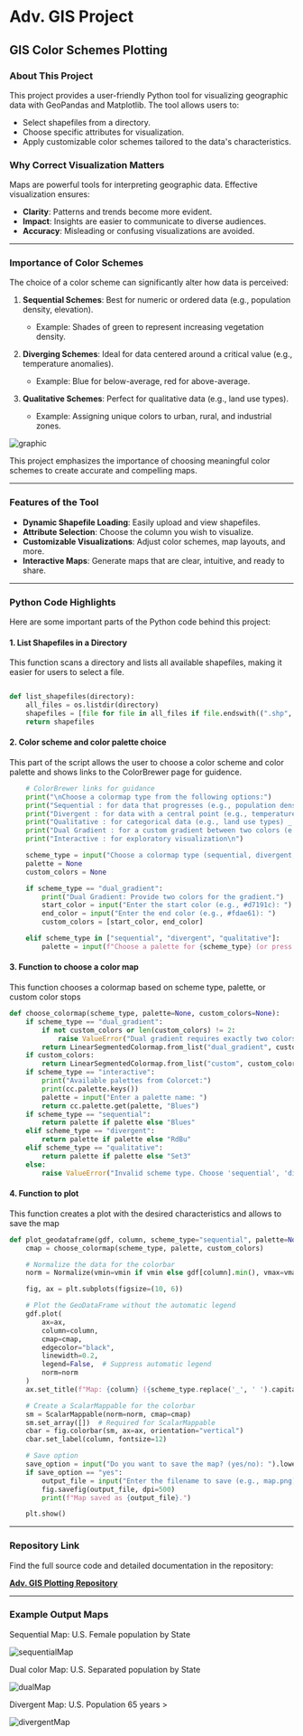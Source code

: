 # **Adv. GIS Project**
## **GIS Color Schemes Plotting**

### **About This Project**
This project provides a user-friendly Python tool for visualizing geographic data with GeoPandas and Matplotlib. The tool allows users to:
- Select shapefiles from a directory.
- Choose specific attributes for visualization.
- Apply customizable color schemes tailored to the data's characteristics.

### **Why Correct Visualization Matters**
Maps are powerful tools for interpreting geographic data. Effective visualization ensures:
- **Clarity**: Patterns and trends become more evident.
- **Impact**: Insights are easier to communicate to diverse audiences.
- **Accuracy**: Misleading or confusing visualizations are avoided.

---

### **Importance of Color Schemes**
The choice of a color scheme can significantly alter how data is perceived:
1. **Sequential Schemes**: Best for numeric or ordered data (e.g., population density, elevation).
   - Example: Shades of green to represent increasing vegetation density.

2. **Diverging Schemes**: Ideal for data centered around a critical value (e.g., temperature anomalies).
   - Example: Blue for below-average, red for above-average.
     
3. **Qualitative Schemes**: Perfect for qualitative data (e.g., land use types).
   - Example: Assigning unique colors to urban, rural, and industrial zones.
     
  ![graphic](images/Scales.png)
     
     
This project emphasizes the importance of choosing meaningful color schemes to create accurate and compelling maps.

---

### **Features of the Tool**
- **Dynamic Shapefile Loading**: Easily upload and view shapefiles.
- **Attribute Selection**: Choose the column you wish to visualize.
- **Customizable Visualizations**: Adjust color schemes, map layouts, and more.
- **Interactive Maps**: Generate maps that are clear, intuitive, and ready to share.

---

### **Python Code Highlights**
Here are some important parts of the Python code behind this project:

#### **1. List Shapefiles in a Directory**
This function scans a directory and lists all available shapefiles, making it easier for users to select a file.
```python

def list_shapefiles(directory):
    all_files = os.listdir(directory)
    shapefiles = [file for file in all_files if file.endswith((".shp", ".SHP"))]
    return shapefiles
```

#### **2. Color scheme and color palette choice**
This part of the script allows the user to choose a color scheme and color palette and shows links to the ColorBrewer page for guidence.
```python
    # ColorBrewer links for guidance
    print("\nChoose a colormap type from the following options:")
    print("Sequential : for data that progresses (e.g., population density) _ https://colorbrewer2.org/#type=sequential&scheme=Blues&n=3")
    print("Divergent : for data with a central point (e.g., temperatures) _ https://colorbrewer2.org/#type=diverging&scheme=RdBu&n=3")
    print("Qualitative : for categorical data (e.g., land use types) _ https://colorbrewer2.org/#type=qualitative&scheme=Set1&n=3")
    print("Dual Gradient : for a custom gradient between two colors (e.g., red to yellow)")
    print("Interactive : for exploratory visualization\n")

    scheme_type = input("Choose a colormap type (sequential, divergent, qualitative, interactive, dual_gradient): ").lower()
    palette = None
    custom_colors = None

    if scheme_type == "dual_gradient":
        print("Dual Gradient: Provide two colors for the gradient.")
        start_color = input("Enter the start color (e.g., #d7191c): ")
        end_color = input("Enter the end color (e.g., #fdae61): ")
        custom_colors = [start_color, end_color]

    elif scheme_type in ["sequential", "divergent", "qualitative"]:
        palette = input(f"Choose a palette for {scheme_type} (or press Enter for default): ")
```

#### **3. Function to choose a color map**
This function chooses a colormap based on scheme type, palette, or custom color stops
```python
def choose_colormap(scheme_type, palette=None, custom_colors=None):
    if scheme_type == "dual_gradient":
        if not custom_colors or len(custom_colors) != 2:
            raise ValueError("Dual gradient requires exactly two colors (start and end).")
        return LinearSegmentedColormap.from_list("dual_gradient", custom_colors)
    if custom_colors:
        return LinearSegmentedColormap.from_list("custom", custom_colors)
    if scheme_type == "interactive":
        print("Available palettes from Colorcet:")
        print(cc.palette.keys())
        palette = input("Enter a palette name: ")
        return cc.palette.get(palette, "Blues")
    if scheme_type == "sequential":
        return palette if palette else "Blues"
    elif scheme_type == "divergent":
        return palette if palette else "RdBu"
    elif scheme_type == "qualitative":
        return palette if palette else "Set3"
    else:
        raise ValueError("Invalid scheme type. Choose 'sequential', 'divergent', 'qualitative', or 'dual_gradient'.")
```

#### **4. Function to plot**
This function creates a plot with the desired characteristics and allows to save the map
```python
def plot_geodataframe(gdf, column, scheme_type="sequential", palette=None, legend_bins=None, custom_colors=None, vmin=None, vmax=None):
    cmap = choose_colormap(scheme_type, palette, custom_colors)

    # Normalize the data for the colorbar
    norm = Normalize(vmin=vmin if vmin else gdf[column].min(), vmax=vmax if vmax else gdf[column].max())

    fig, ax = plt.subplots(figsize=(10, 6))

    # Plot the GeoDataFrame without the automatic legend
    gdf.plot(
        ax=ax,
        column=column,
        cmap=cmap,
        edgecolor="black",
        linewidth=0.2,
        legend=False,  # Suppress automatic legend
        norm=norm
    )
    ax.set_title(f"Map: {column} ({scheme_type.replace('_', ' ').capitalize()})", fontsize=12)

    # Create a ScalarMappable for the colorbar
    sm = ScalarMappable(norm=norm, cmap=cmap)
    sm.set_array([])  # Required for ScalarMappable
    cbar = fig.colorbar(sm, ax=ax, orientation="vertical")
    cbar.set_label(column, fontsize=12)

    # Save option
    save_option = input("Do you want to save the map? (yes/no): ").lower()
    if save_option == "yes":
        output_file = input("Enter the filename to save (e.g., map.png): ")
        fig.savefig(output_file, dpi=500)
        print(f"Map saved as {output_file}.")

    plt.show()
```

---
### **Repository Link**
Find the full source code and detailed documentation in the repository:

[**Adv. GIS Plotting Repository**](https://github.com/KarinaAnzar/GIS_Plotting.git)

---
### **Example Output Maps**
Sequential Map: U.S. Female population by State

![sequentialMap](images/sequential_FEMALEPOP.png)

Dual color Map: U.S. Separated population by State

![dualMap](images/dual_separated.png)

Divergent Map: U.S. Population 65 years >

![divergentMap](images/divergent_age.png)
